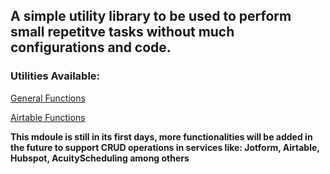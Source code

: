 ## A simple utility library to be used to perform small repetitve tasks without much configurations and code.

### **Utilities Available**:

[General Functions](./functions/general/readme.md)

[Airtable Functions](./functions/airtable/readme.md)

**This mdoule is still in its first days, more functionalities will be added in the future to support CRUD operations in services like: Jotform, Airtable, Hubspot, AcuityScheduling among others**
